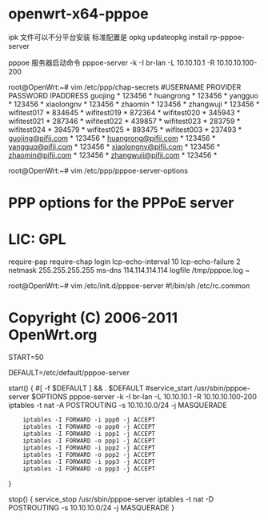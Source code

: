 # openwrt-x64-pppoe
ipk 文件可以不分平台安装
标准配置是
opkg updateopkg install rp-pppoe-server

pppoe 服务器启动命令
pppoe-server -k -I br-lan -L 10.10.10.1 -R 10.10.10.100-200


root@OpenWrt:~# vim /etc/ppp/chap-secrets
#USERNAME  PROVIDER  PASSWORD  IPADDRESS
guojing * 123456 *
huangrong * 123456 *
yangguo * 123456 *
xiaolongnv * 123456 *
zhaomin * 123456 *
zhangwuji * 123456 *
wifitest017 * 834645 *
wifitest019 * 872364 *
wifitest020 * 345943 *
wifitest021 * 287346 *
wifitest022 * 439857 *
wifitest023 * 283759 *
wifitest024 * 394579 *
wifitest025 * 893475 *
wifitest003 * 237493 *
guojing@pifii.com * 123456 *
huangrong@pifii.com * 123456 *
yangguo@pifii.com * 123456 *
xiaolongnv@pifii.com * 123456 *
zhaomin@pifii.com * 123456 *
zhangwuji@pifii.com * 123456 *



root@OpenWrt:~# vim /etc/ppp/pppoe-server-options
# PPP options for the PPPoE server
# LIC: GPL
require-pap
require-chap
login
lcp-echo-interval 10
lcp-echo-failure 2
netmask 255.255.255.255
ms-dns 114.114.114.114
logfile /tmp/pppoe.log
~


root@OpenWrt:~# vim /etc/init.d/pppoe-server
#!/bin/sh /etc/rc.common
# Copyright (C) 2006-2011 OpenWrt.org

START=50

DEFAULT=/etc/default/pppoe-server

start() {
        #[ -f $DEFAULT ] && . $DEFAULT
        #service_start /usr/sbin/pppoe-server $OPTIONS
        pppoe-server -k -I br-lan -L 10.10.10.1 -R 10.10.10.100-200
        iptables -t nat -A POSTROUTING -s 10.10.10.0/24 -j MASQUERADE

        iptables -I FORWARD -i ppp0 -j ACCEPT
        iptables -I FORWARD -o ppp0 -j ACCEPT
        iptables -I FORWARD -i ppp1 -j ACCEPT
        iptables -I FORWARD -o ppp1 -j ACCEPT
        iptables -I FORWARD -i ppp2 -j ACCEPT
        iptables -I FORWARD -o ppp2 -j ACCEPT
        iptables -I FORWARD -i ppp3 -j ACCEPT
        iptables -I FORWARD -o ppp3 -j ACCEPT
}

stop() {
        service_stop /usr/sbin/pppoe-server
        iptables -t nat -D POSTROUTING -s 10.10.10.0/24 -j MASQUERADE
}





